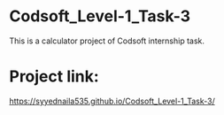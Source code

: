 # Codsoft_Level-1_Task-3
This is a calculator project of Codsoft internship task.
# Project link: 
https://syyednaila535.github.io/Codsoft_Level-1_Task-3/
